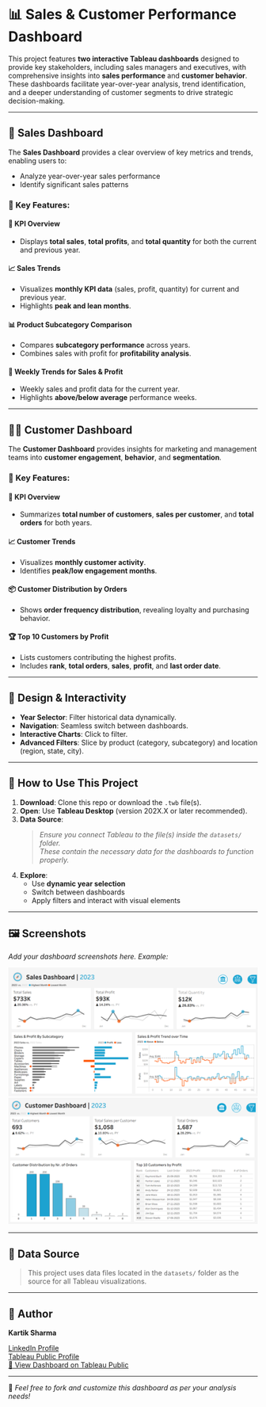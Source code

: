 # 📊 Sales & Customer Performance Dashboard

This project features **two interactive Tableau dashboards** designed to provide key stakeholders, including sales managers and executives, with comprehensive insights into **sales performance** and **customer behavior**. These dashboards facilitate year-over-year analysis, trend identification, and a deeper understanding of customer segments to drive strategic decision-making.

---

## 🧭 Sales Dashboard

The **Sales Dashboard** provides a clear overview of key metrics and trends, enabling users to:

- Analyze year-over-year sales performance
- Identify significant sales patterns

### 🔑 Key Features:

#### 📌 KPI Overview
- Displays **total sales**, **total profits**, and **total quantity** for both the current and previous year.

#### 📈 Sales Trends
- Visualizes **monthly KPI data** (sales, profit, quantity) for current and previous year.
- Highlights **peak and lean months**.

#### 📊 Product Subcategory Comparison
- Compares **subcategory performance** across years.
- Combines sales with profit for **profitability analysis**.

#### 📆 Weekly Trends for Sales & Profit
- Weekly sales and profit data for the current year.
- Highlights **above/below average** performance weeks.

---

## 🧑‍💼 Customer Dashboard

The **Customer Dashboard** provides insights for marketing and management teams into **customer engagement**, **behavior**, and **segmentation**.

### 🔑 Key Features:

#### 📌 KPI Overview
- Summarizes **total number of customers**, **sales per customer**, and **total orders** for both years.

#### 📈 Customer Trends
- Visualizes **monthly customer activity**.
- Identifies **peak/low engagement months**.

#### 📦 Customer Distribution by Orders
- Shows **order frequency distribution**, revealing loyalty and purchasing behavior.

#### 🏆 Top 10 Customers by Profit
- Lists customers contributing the highest profits.
- Includes **rank**, **total orders**, **sales**, **profit**, and **last order date**.

---

## 🧩 Design & Interactivity

- **Year Selector**: Filter historical data dynamically.
- **Navigation**: Seamless switch between dashboards.
- **Interactive Charts**: Click to filter.
- **Advanced Filters**: Slice by product (category, subcategory) and location (region, state, city).

---

## 🚀 How to Use This Project

1. **Download**: Clone this repo or download the `.twb` file(s).
2. **Open**: Use **Tableau Desktop** (version 202X.X or later recommended).
3. **Data Source**:  
   > _Ensure you connect Tableau to the file(s) inside the `datasets/` folder._  
   > _These contain the necessary data for the dashboards to function properly._
4. **Explore**:  
   - Use **dynamic year selection**  
   - Switch between dashboards  
   - Apply filters and interact with visual elements

---

## 🖼️ Screenshots

_Add your dashboard screenshots here. Example:_

![Sales Dashboard](Sales_dashboard.png)  
![Customer Dashboard](Customer_dashboard.png)

---

## 📂 Data Source

> This project uses data files located in the `datasets/` folder as the source for all Tableau visualizations.
---

## 👤 Author

**Kartik Sharma**

[LinkedIn Profile](https://www.linkedin.com/in/sh-kartik/)  
[Tableau Public Profile](https://public.tableau.com/app/profile/kartik.sharma1671/vizzes)  
[🔗 View Dashboard on Tableau Public](https://public.tableau.com/app/profile/kartik.sharma1671/viz/SalesAndCustomerDashboard_17521591284010/SalesDashboard)

---

📌 *Feel free to fork and customize this dashboard as per your analysis needs!*

